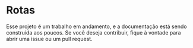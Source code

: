 # Rotas

Esse projeto é um trabalho em andamento, e a documentação está sendo construída aos poucos. Se você deseja contribuir, fique à vontade para abrir uma issue ou um pull request.